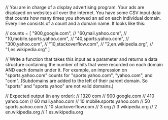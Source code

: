 // You are in charge of a display advertising program. Your ads are displayed on websites all over the internet. You have some CSV input data that counts how many times you showed an ad on each individual domain. Every line consists of a count and a domain name. It looks like this:

// counts = [ "900,google.com",
//      "60,mail.yahoo.com",
//      "10,mobile.sports.yahoo.com",
//      "40,sports.yahoo.com",
//      "300,yahoo.com",
//      "10,stackoverflow.com",
//      "2,en.wikipedia.org",
//      "1,es.wikipedia.org" ]

// Write a function that takes this input as a parameter and returns a data structure containing the number of hits that were recorded on each domain AND each domain under it. For example, an impression on "sports.yahoo.com" counts for "sports.yahoo.com", "yahoo.com", and "com". (Subdomains are added to the left of their parent domain. So "sports" and "sports.yahoo" are not valid domains.)

// Expected output (in any order):
// 1320    com
//  900    google.com
//  410    yahoo.com
//   60    mail.yahoo.com
//   10    mobile.sports.yahoo.com
//   50    sports.yahoo.com
//   10    stackoverflow.com
//    3    org
//    3    wikipedia.org
//    2    en.wikipedia.org
//    1    es.wikipedia.org
